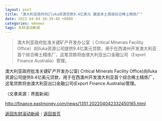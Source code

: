 ```yaml
---
layout: post
title: "澳大利亚政府向Iluka资源贷款9.4亿美元 建造本土首座综合稀土精炼厂"
date: 2022-04-04 10:39:48 +0800
categories: emnews
tags: 东财滚动新闻
---
```

> 澳大利亚政府批准关键矿产开发办公室（ Critical Minerals Facility Office）向Iluka资源公司提供9.4亿美元贷款，用于在西澳州开发澳大利亚首个综合稀土精炼厂，这笔贷款将由澳大利亚出口金融公司（Export Finance Australia）管理。

<p>澳大利亚政府批准关键矿产开发办公室( Critical Minerals Facility Office)向Iluka资源公司提供9.4亿美元贷款，用于在西澳州开发澳大利亚首个综合稀土精炼厂，这笔贷款将由澳大利亚出口金融公司(Export Finance Australia)管理。</p><p class="em_media">（文章来源：界面新闻）</p>

<http://finance.eastmoney.com/news/1351,202204042332450165.html>

[返回东财滚动新闻](//finews.withounder.com/emnews/)｜[返回首页](//finews.withounder.com/)